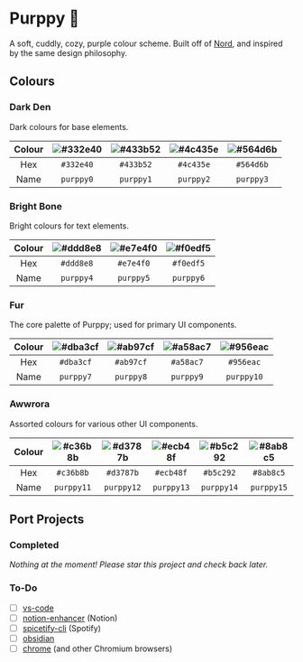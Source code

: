 # Purppy 🐶

A soft, cuddly, cozy, purple colour scheme. Built off of [Nord](https://www.nordtheme.com/), and inspired by the same design philosophy.

## Colours

### Dark Den

Dark colours for base elements.

| Colour | ![#332e40](https://via.placeholder.com/48/332e40/000000?text=+) | ![#433b52](https://via.placeholder.com/48/433b52/000000?text=+) | ![#4c435e](https://via.placeholder.com/48/4c435e/000000?text=+) | ![#564d6b](https://via.placeholder.com/48/564d6b/000000?text=+) |
|:------:|:---------------------------------------------------------------:|:---------------------------------------------------------------:|:---------------------------------------------------------------:|:---------------------------------------------------------------:|
|  Hex   |                            `#332e40`                            |                            `#433b52`                            |                            `#4c435e`                            |                            `#564d6b`                            |
|  Name  |                            `purppy0`                            |                            `purppy1`                            |                            `purppy2`                            |                            `purppy3`                            |

### Bright Bone

Bright colours for text elements.

| Colour | ![#ddd8e8](https://via.placeholder.com/48/ddd8e8/000000?text=+) | ![#e7e4f0](https://via.placeholder.com/48/e7e4f0/000000?text=+) | ![#f0edf5](https://via.placeholder.com/48/f0edf5/000000?text=+) |
|:------:|:---------------------------------------------------------------:|:---------------------------------------------------------------:|:---------------------------------------------------------------:|
|  Hex   |                            `#ddd8e8`                            |                            `#e7e4f0`                            |                            `#f0edf5`                            |
|  Name  |                            `purppy4`                            |                            `purppy5`                            |                            `purppy6`                            |

### Fur

The core palette of Purppy; used for primary UI components.

| Colour | ![#dba3cf](https://via.placeholder.com/48/dba3cf/000000?text=+) | ![#ab97cf](https://via.placeholder.com/48/ab97cf/000000?text=+) | ![#a58ac7](https://via.placeholder.com/48/a58ac7/000000?text=+) | ![#956eac](https://via.placeholder.com/48/956eac/000000?text=+) |
|:------:|:---------------------------------------------------------------:|:---------------------------------------------------------------:|:---------------------------------------------------------------:|:---------------------------------------------------------------:|
|  Hex   |                            `#dba3cf`                            |                            `#ab97cf`                            |                            `#a58ac7`                            |                            `#956eac`                            |
|  Name  |                            `purppy7`                            |                            `purppy8`                            |                            `purppy9`                            |                           `purppy10`                            |

### Awwrora

Assorted colours for various other UI components.

| Colour | ![#c36b8b](https://via.placeholder.com/48/c36b8b/000000?text=+) | ![#d3787b](https://via.placeholder.com/48/d3787b/000000?text=+) | ![#ecb48f](https://via.placeholder.com/48/ecb48f/000000?text=+) | ![#b5c292](https://via.placeholder.com/48/b5c292/000000?text=+) | ![#8ab8c5](https://via.placeholder.com/48/8ab8c5/000000?text=+) |
|:------:|:---------------------------------------------------------------:|:---------------------------------------------------------------:|:---------------------------------------------------------------:|:---------------------------------------------------------------:|:---------------------------------------------------------------:|
|  Hex   |                            `#c36b8b`                            |                            `#d3787b`                            |                            `#ecb48f`                            |                            `#b5c292`                            |                            `#8ab8c5`                            |
|  Name  |                           `purppy11`                            |                           `purppy12`                            |                           `purppy13`                            |                           `purppy14`                            |                           `purppy15`                            | 

## Port Projects

### Completed

*Nothing at the moment! Please star this project and check back later.*

### To-Do

- [ ] [vs-code](https://code.visualstudio.com/)
- [ ] [notion-enhancer](https://notion-enhancer.github.io/) (Notion)
- [ ] [spicetify-cli](https://spicetify.app/) (Spotify)
- [ ] [obsidian](https://obsidian.md/)
- [ ] [chrome](https://chrome.google.com/) (and other Chromium browsers)
